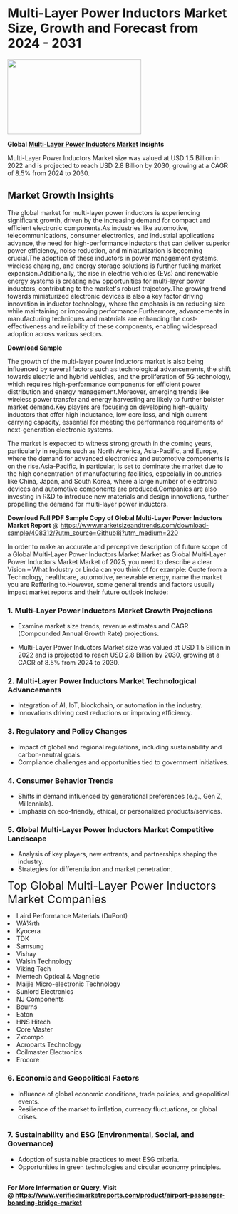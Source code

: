 <H1>Multi-Layer Power Inductors Market Size, Growth and Forecast from 2024 - 2031</H1><img class="aligncenter size-medium wp-image-584254" src="https://thirdeyenews.in/wp-content/uploads/2024/09/Global-Market-Research-300x168.jpeg" alt="" width="300" height="168" /><p><strong>Global&nbsp;<a href="https://www.marketsizeandtrends.com/download-sample/408312/?utm_source=Github8j?utm_medium=220">Multi-Layer Power Inductors Market</a> Insights</strong></p><p>Multi-Layer Power Inductors Market size was valued at USD 1.5 Billion in 2022 and is projected to reach USD 2.8 Billion by 2030, growing at a CAGR of 8.5% from 2024 to 2030.</p><p><h2>Market Growth Insights</h2> <p>The global market for multi-layer power inductors is experiencing significant growth, driven by the increasing demand for compact and efficient electronic components.As industries like automotive, telecommunications, consumer electronics, and industrial applications advance, the need for high-performance inductors that can deliver superior power efficiency, noise reduction, and miniaturization is becoming crucial.The adoption of these inductors in power management systems, wireless charging, and energy storage solutions is further fueling market expansion.Additionally, the rise in electric vehicles (EVs) and renewable energy systems is creating new opportunities for multi-layer power inductors, contributing to the market's robust trajectory.The growing trend towards miniaturized electronic devices is also a key factor driving innovation in inductor technology, where the emphasis is on reducing size while maintaining or improving performance.Furthermore, advancements in manufacturing techniques and materials are enhancing the cost-effectiveness and reliability of these components, enabling widespread adoption across various sectors.</p> <p><strong>Download Sample</strong></p> <p>The growth of the multi-layer power inductors market is also being influenced by several factors such as technological advancements, the shift towards electric and hybrid vehicles, and the proliferation of 5G technology, which requires high-performance components for efficient power distribution and energy management.Moreover, emerging trends like wireless power transfer and energy harvesting are likely to further bolster market demand.Key players are focusing on developing high-quality inductors that offer high inductance, low core loss, and high current carrying capacity, essential for meeting the performance requirements of next-generation electronic systems.</p> <p>The market is expected to witness strong growth in the coming years, particularly in regions such as North America, Asia-Pacific, and Europe, where the demand for advanced electronics and automotive components is on the rise.Asia-Pacific, in particular, is set to dominate the market due to the high concentration of manufacturing facilities, especially in countries like China, Japan, and South Korea, where a large number of electronic devices and automotive components are produced.Companies are also investing in R&D to introduce new materials and design innovations, further propelling the demand for multi-layer power inductors.</p> <p><span class=""><strong>Download Full PDF Sample Copy of Global Multi-Layer Power Inductors Market Report</strong> @ <a href="https://www.marketsizeandtrends.com/download-sample/408312/?utm_source=Github8j?utm_medium=220" target="_blank">https://www.marketsizeandtrends.com/download-sample/408312/?utm_source=Github8j?utm_medium=220</a></span></p><p>In order to make an accurate and perceptive description of future scope of a Global&nbsp;Multi-Layer Power Inductors Market Market as Global&nbsp;Multi-Layer Power Inductors Market Market of 2025, you need to describe a clear Vision &ndash; What Industry or Linda can you think of for example: Quote from a Technology, healthcare, automotive, renewable energy, name the market you are Reffering to.However, some general trends and factors usually impact market reports and their future outlook include:</p><h3>1.&nbsp;<strong>Multi-Layer Power Inductors Market Growth Projections</strong></h3><ul><li>Examine market size trends, revenue estimates and CAGR (Compounded Annual Growth Rate) projections.</li><li><p>Multi-Layer Power Inductors Market size was valued at USD 1.5 Billion in 2022 and is projected to reach USD 2.8 Billion by 2030, growing at a CAGR of 8.5% from 2024 to 2030.</p></li></ul><h3>2.&nbsp;<strong>Multi-Layer Power Inductors Market Technological Advancements</strong></h3><ul><li>Integration of AI, IoT, blockchain, or automation in the industry.</li><li>Innovations driving cost reductions or improving efficiency.</li></ul><h3>3.&nbsp;<strong>Regulatory and Policy Changes</strong></h3><ul><li>Impact of global and regional regulations, including sustainability and carbon-neutral goals.</li><li>Compliance challenges and opportunities tied to government initiatives.</li></ul><h3>4.&nbsp;<strong>Consumer Behavior Trends</strong></h3><ul><li>Shifts in demand influenced by generational preferences (e.g., Gen Z, Millennials).</li><li>Emphasis on eco-friendly, ethical, or personalized products/services.</li></ul><h3>5.&nbsp;<strong>Global Multi-Layer Power Inductors Market Competitive Landscape</strong></h3><ul><li>Analysis of key players, new entrants, and partnerships shaping the industry.</li><li>Strategies for differentiation and market penetration.</li></ul><p data-pm-slice="1 1 []"><span style="color: inherit; font-family: inherit; font-size: 25px;">Top Global Multi-Layer Power Inductors Market Companies</span></p><div class="" data-test-id=""><p><li>Laird Performance Materials (DuPont)</li><li> WÃ¼rth</li><li> Kyocera</li><li> TDK</li><li> Samsung</li><li> Vishay</li><li> Walsin Technology</li><li> Viking Tech</li><li> Mentech Optical & Magnetic</li><li> Maijie Micro-electronic Technology</li><li> Sunlord Electronics</li><li> NJ Components</li><li> Bourns</li><li> Eaton</li><li> HNS Hitech</li><li> Core Master</li><li> Zxcompo</li><li> Acroparts Technology</li><li> Coilmaster Electronics</li><li> Erocore</li></p></div><h3>6.&nbsp;<strong>Economic and Geopolitical Factors</strong></h3><ul><li>Influence of global economic conditions, trade policies, and geopolitical events.</li><li>Resilience of the market to inflation, currency fluctuations, or global crises.</li></ul><h3>7.&nbsp;<strong>Sustainability and ESG (Environmental, Social, and Governance)</strong></h3><ul><li>Adoption of sustainable practices to meet ESG criteria.</li><li>Opportunities in green technologies and circular economy principles.</li></ul><h2><strong style="font-size: 14px;">For More Information or Query, Visit @&nbsp;</strong><a style="background-color: #ffffff; font-size: 14px;" href="https://www.marketsizeandtrends.com/report/multi-layer-power-inductors-market/" target="_blank">https://www.verifiedmarketreports.com/product/airport-passenger-boarding-bridge-market</a></h2>